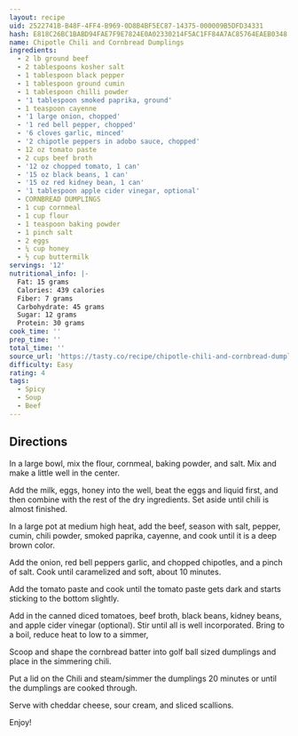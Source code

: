 ```yaml
---
layout: recipe
uid: 2522741B-B48F-4FF4-B969-0D8B4BF5EC87-14375-000009B5DFD34331
hash: E818C26BC1BABD94FAE7F9E7824E0A02330214F5AC1FF84A7AC85764EAEB0348
name: Chipotle Chili and Cornbread Dumplings
ingredients:
  - 2 lb ground beef
  - 2 tablespoons kosher salt
  - 1 tablespoon black pepper
  - 1 tablespoon ground cumin
  - 1 tablespoon chilli powder
  - '1 tablespoon smoked paprika, ground'
  - 1 teaspoon cayenne
  - '1 large onion, chopped'
  - '1 red bell pepper, chopped'
  - '6 cloves garlic, minced'
  - '2 chipotle peppers in adobo sauce, chopped'
  - 12 oz tomato paste
  - 2 cups beef broth
  - '12 oz chopped tomato, 1 can'
  - '15 oz black beans, 1 can'
  - '15 oz red kidney bean, 1 can'
  - '1 tablespoon apple cider vinegar, optional'
  - CORNBREAD DUMPLINGS
  - 1 cup cornmeal
  - 1 cup flour
  - 1 teaspoon baking powder
  - 1 pinch salt
  - 2 eggs
  - ¼ cup honey
  - ½ cup buttermilk
servings: '12'
nutritional_info: |-
  Fat: 15 grams
  Calories: 439 calories
  Fiber: 7 grams
  Carbohydrate: 45 grams
  Sugar: 12 grams
  Protein: 30 grams
cook_time: ''
prep_time: ''
total_time: ''
source_url: 'https://tasty.co/recipe/chipotle-chili-and-cornbread-dumplings'
difficulty: Easy
rating: 4
tags:
  - Spicy
  - Soup
  - Beef
---
```


## Directions

In a large bowl, mix the flour, cornmeal, baking powder, and salt. Mix and make a little well in the center.

Add the milk, eggs, honey into the well, beat the eggs and liquid first, and then combine with the rest of the dry ingredients. Set aside until chili is almost finished.

In a large pot at medium high heat, add the beef, season with salt, pepper, cumin, chili powder, smoked paprika, cayenne, and cook until it is a deep brown color.

Add the onion, red bell peppers garlic, and chopped chipotles, and a pinch of salt. Cook until caramelized and soft, about 10 minutes.

Add the tomato paste and cook until the tomato paste gets dark and starts sticking to the bottom slightly.

Add in the canned diced tomatoes, beef broth, black beans, kidney beans, and apple cider vinegar (optional). Stir until all is well incorporated. Bring to a boil, reduce heat to low to a simmer,

Scoop and shape the cornbread batter into golf ball sized dumplings and place in the simmering chili.

Put a lid on the Chili and steam/simmer the dumplings 20 minutes or until the dumplings are cooked through.

Serve with cheddar cheese, sour cream, and sliced scallions.

Enjoy!
